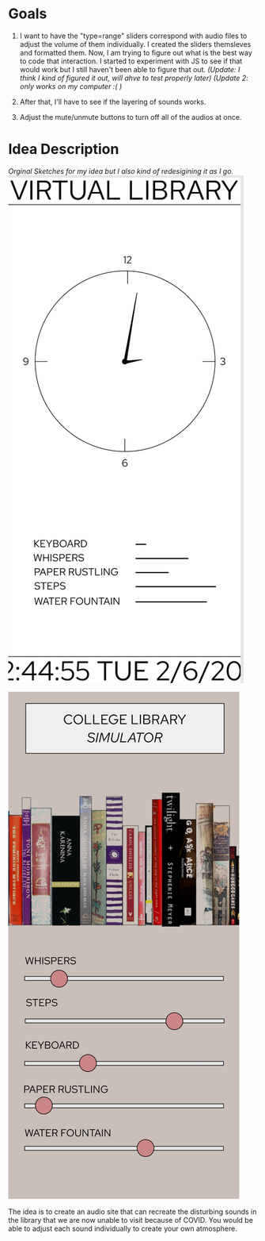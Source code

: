# Goals

1. I want to have the "type=range" sliders correspond with audio files to adjust the volume of them individually. I created the sliders themsleves and formatted them. Now, I am trying to figure out what is the best way to code that interaction. I started to experiment with JS to see if that would work but I still haven't been able to figure that out. 
*(Update: I think I kind of figured it out, will ahve to test properly later)*
*(Update 2: only works on my computer :( )*

2. After that, I'll have to see if the layering of sounds works.

3. Adjust the mute/unmute buttons to turn off all of the audios at once.

# Idea Description

*Orginal Sketches for my idea but I also kind of redesigining it as I go.*
![Sketch 1](/idea1.png)

![Sketch 2](/idea2.png)

The idea is to create an audio site that can recreate the disturbing sounds in the library that we are now unable to visit because of COVID. You would be able to adjust each sound individually to create your own atmosphere.